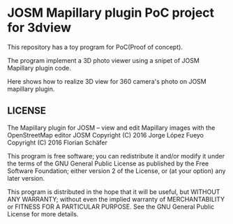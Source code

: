 JOSM Mapillary plugin PoC project for 3dview
============================================

This repository has a toy program for PoC(Proof of concept).

The program implement a 3D photo viewer using a snipet of
JOSM Mapillary plugin code.

Here shows how to realize 3D view for 360 camera's photo on
JOSM mapillary plugin.



LICENSE
-------

The Mapillary plugin for JOSM – view and edit Mapillary images with the OpenStreetMap editor JOSM
Copyright (C) 2016 Jorge López Fueyo
Copyright (C) 2016 Florian Schäfer

This program is free software; you can redistribute it and/or modify
it under the terms of the GNU General Public License as published by
the Free Software Foundation; either version 2 of the License, or
(at your option) any later version.

This program is distributed in the hope that it will be useful,
but WITHOUT ANY WARRANTY; without even the implied warranty of
MERCHANTABILITY or FITNESS FOR A PARTICULAR PURPOSE.  See the
GNU General Public License for more details.
